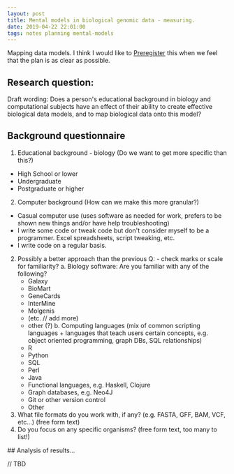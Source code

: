 ```yaml
---
layout: post
title: Mental models in biological genomic data - measuring.
date: 2019-04-22 22:01:00
tags: notes planning mental-models
---
```


Mapping data models. I think I would like to [Preregister](https://cos.io/prereg/) this when we feel that the plan is as clear as possible.

## Research question:

Draft wording: Does a person's educational background in biology and computational subjects have an effect of their ability to create effective biological data models, and to map biological data onto this model?

## Background questionnaire

1. Educational background - biology (Do we want to get more specific than this?)
  - High School or lower
  - Undergraduate
  - Postgraduate or higher
2. Computer background (How can we make this more granular?)
 - Casual computer use (uses software as needed for work, prefers to be shown new things and/or have help troubleshooting)
 - I write some code or tweak code but don't consider myself to be a programmer. Excel spreadsheets, script tweaking, etc.
 - I write code on a regular basis.
2. Possibly a better approach than the previous Q: - check marks or scale for familiarity?
  a. Biology software: Are you familiar with any of the following?
    - Galaxy
    - BioMart
    - GeneCards
    - InterMine
    - Molgenis
    - (etc. // add more)
    - other (?)
  b. Computing languages (mix of common scripting languages + languages that teach users certain concepts, e.g. object oriented programming, graph DBs, SQL relationships)
    - R
    - Python
    - SQL
    - Perl
    - Java
    - Functional languages, e.g. Haskell, Clojure
    - Graph databases, e.g. Neo4J
    - Git or other version control
    - Other
3. What file formats do you work with, if any? (e.g. FASTA, GFF, BAM, VCF, etc...) (free form text)
4. Do you focus on any specific organisms? (free form text, too many to list!)

## Analysis of results...

// TBD
